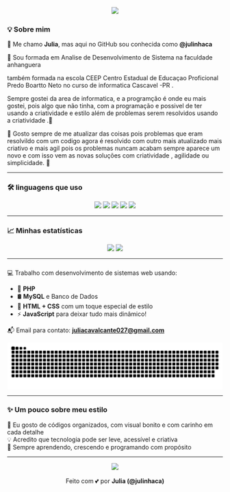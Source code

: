<!-- Título central com fundo rosa claro -->
<div align="center">
  <img src="https://capsule-render.vercel.app/api?type=waving&color=FFB6C1&height=200&section=header&text=Olá,%20eu%20sou%20a%20Julia!%20🌸&fontSize=40&fontColor=ffffff" />
</div>

<h3 align="">  💡 Sobre mim </h3>

🌸 Me chamo **Julia**, mas aqui no GitHub sou conhecida como **@julinhaca**

🌸 Sou formada em Analise de Desenvolvimento de Sistema na faculdade anhanguera 

também formada na escola CEEP  Centro Estadual de Educaçao Proficional Predo Boartto Neto no curso de informatica  Cascavel -PR .   

Sempre gostei da area de informatica, e a programção é onde eu mais gostei, pois algo que não tinha, com a programação e possivel de ter usando a criatividade e estilo além de problemas serem resolvidos usando a criatividade .🌸

🌸 Gosto sempre de me atualizar das coisas pois problemas que eram resolvildo com um codigo agora é resolvido com outro mais atualizado mais criativo e mais agil pois os problemas nuncam acabam sempre aparece um novo e com isso vem as novas soluções com criatividade , agilidade ou simplicidade. 🌸


---
### 🛠️ linguagens que uso

<p align="center">
  <img src="https://img.shields.io/badge/PHP-777BB4?style=for-the-badge&logo=php&logoColor=white" />
  <img src="https://img.shields.io/badge/MySQL-4479A1?style=for-the-badge&logo=mysql&logoColor=white" />
  <img src="https://img.shields.io/badge/HTML5-E34F26?style=for-the-badge&logo=html5&logoColor=white" />
  <img src="https://img.shields.io/badge/CSS3-1572B6?style=for-the-badge&logo=css3&logoColor=white" />
  <img src="https://img.shields.io/badge/JavaScript-F7DF1E?style=for-the-badge&logo=javascript&logoColor=black" />
</p>



---

### 📈 Minhas estatísticas

<div align="center">
  <img height="160em" src="https://github-readme-stats.vercel.app/api?username=julinhaca&show_icons=true&theme=tokyonight&icon_color=ff69b4&title_color=ff69b4&text_color=ffffff" />
  <img height="160em" src="https://github-readme-stats.vercel.app/api/top-langs/?username=julinhaca&layout=compact&theme=tokyonight&title_color=ff69b4&text_color=ffffff" />
</div>

---

###  
💻 Trabalho com desenvolvimento de sistemas web usando:

- 🧩 **PHP**
- 🛢️ **MySQL** e Banco de Dados
- 🎨 **HTML + CSS** com um toque especial de estilo
- ⚡ **JavaScript** para deixar tudo mais dinâmico!

📬 Email para contato: **juliacavalcante027@gmail.com**

<picture align="center">
  <source media="(prefers-color-scheme: white)" srcset="https://raw.githubusercontent.com/julinhaca/julinhaca/output/github-contribution-grid-snake-dark.svg">
  <source media="(prefers-color-scheme: light)" srcset="https://raw.githubusercontent.com/julinhaca/julinhaca/output/github-contribution-grid-snake-dark.svg">
  <img align="center" alt="github contribution grid snake animation" src="https://raw.githubusercontent.com/mari4souza/mari4souza/output/github-contribution-grid-snake.svg">
</picture>

---

### ✨ Um pouco sobre meu estilo

💖 Eu gosto de códigos organizados, com visual bonito e com carinho em cada detalhe  
💡 Acredito que tecnologia pode ser leve, acessível e criativa  
🌷 Sempre aprendendo, crescendo e programando com propósito

---

<p align="center">
  <img src="https://capsule-render.vercel.app/api?type=waving&color=FFB6C1&height=100&section=footer" />
</p>

<p align="center">
  Feito com 💕 por <strong>Julia (@julinhaca)</strong>
</p>


